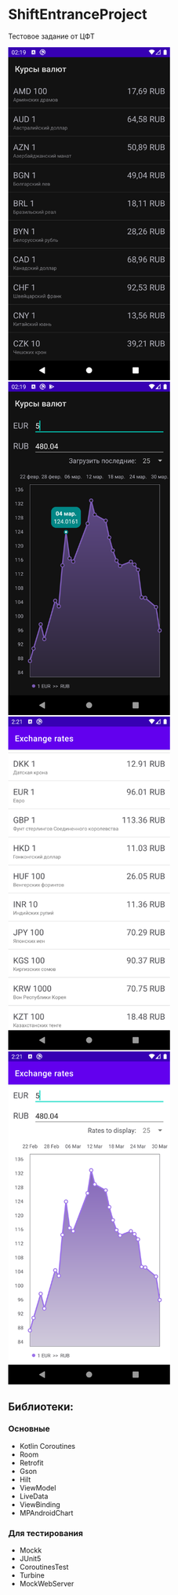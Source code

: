 # ShiftEntranceProject
Тестовое задание от ЦФТ

<img src="screenshots/Screenshot_20220330_021926.png" width="330"> <img src="screenshots/Screenshot_20220330_022004.png" width="330">
<img src="screenshots/Screenshot_20220330_022156.png" width="330"> <img src="screenshots/Screenshot_20220330_022131.png" width="330">

## Библиотеки:

### Основные
- Kotlin Coroutines
- Room
- Retrofit
- Gson
- Hilt
- ViewModel
- LiveData
- ViewBinding
- MPAndroidChart

### Для тестирования
- Mockk
- JUnit5
- CoroutinesTest
- Turbine
- MockWebServer
